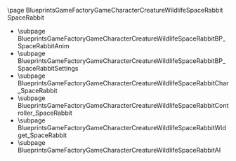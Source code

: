 \page BlueprintsGameFactoryGameCharacterCreatureWildlifeSpaceRabbit SpaceRabbit
- \subpage BlueprintsGameFactoryGameCharacterCreatureWildlifeSpaceRabbitBP_SpaceRabbitAnim
- \subpage BlueprintsGameFactoryGameCharacterCreatureWildlifeSpaceRabbitBP_SpaceRabbitSettings
- \subpage BlueprintsGameFactoryGameCharacterCreatureWildlifeSpaceRabbitChar_SpaceRabbit
- \subpage BlueprintsGameFactoryGameCharacterCreatureWildlifeSpaceRabbitController_SpaceRabbit
- \subpage BlueprintsGameFactoryGameCharacterCreatureWildlifeSpaceRabbitWidget_SpaceRabbit
- \subpage BlueprintsGameFactoryGameCharacterCreatureWildlifeSpaceRabbitAI
